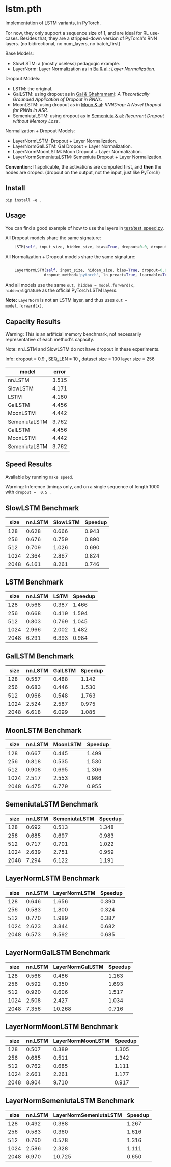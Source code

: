 # lstm.pth

Implementation of LSTM variants, in PyTorch. 

For now, they only support a sequence size of 1, and are ideal for RL use-cases. 
Besides that, they are a stripped-down version of PyTorch's RNN layers. 
(no bidirectional, no num_layers, no batch_first)

Base Models:

* SlowLSTM: a (mostly useless) pedagogic example.
* LayerNorm: Layer Normalization as in [Ba & al.](https://arxiv.org/pdf/1607.06450.pdf): *Layer Normalization*.

Dropout Models:

* LSTM: the original.
* GalLSTM: using dropout as in [Gal & Ghahramami](http://papers.nips.cc/paper/6241-a-theoretically-grounded-application-of-dropout-in-recurrent-neural-networks.pdf): *A Theoretically Grounded Application of Dropout in RNNs*.
* MoonLSTM: using dropout as in [Moon & al](https://www.stat.berkeley.edu/~tsmoon/files/Conference/asru2015.pdf): *RNNDrop: A Novel Dropout for RNNs in ASR*.
* SemeniutaLSTM: using dropout as in [Semeniuta & al](https://arxiv.org/pdf/1603.05118.pdf): *Recurrent Dropout without Memory Loss*.

Normalization + Dropout Models:

* LayerNormLSTM: Dropout + Layer Normalization.
* LayerNormGalLSTM: Gal Dropout + Layer Normalization.
* LayerNormMoonLSTM: Moon Dropout + Layer Normalization.
* LayerNormSemeniutaLSTM: Semeniuta Dropout + Layer Normalization.

**Convention:** If applicable, the activations are computed first, and **then** the nodes are droped. (dropout on the output, not the input, just like PyTorch)

## Install

`pip install -e .`

## Usage

You can find a good example of how to use the layers in [test/test_speed.py](./test/test_speed.py).

All Dropout models share the same signature:

```python
    LSTM(self, input_size, hidden_size, bias=True, dropout=0.0, dropout_method='pytorch')
```

All Normalization + Dropout models share the same signature:

```python

    LayerNormLSTM(self, input_size, hidden_size, bias=True, dropout=0.0, 
                 dropout_method='pytorch', ln_preact=True, learnable=True):
```

And all models use the same `out, hidden = model.forward(x, hidden)`signature as the official PyTorch LSTM layers.

**Note:** `LayerNorm` is not an LSTM layer, and thus uses `out = model.forward(x)`.

## Capacity Results

Warning: This is an artificial memory benchmark, not necessarily representative of each method's capacity.

Note: nn.LSTM and SlowLSTM do not have dropout in these experiments.

Info: dropout =  0.9 , SEQ_LEN =  10 , dataset size =  100  layer size =  256
 
 model          |         error
 ---------------|--------------
 nn.LSTM        | 3.515
 SlowLSTM       | 4.171
 LSTM           | 4.160
 GalLSTM        | 4.456
 MoonLSTM       | 4.442
 SemeniutaLSTM  | 3.762
 GalLSTM        | 4.456
 MoonLSTM       | 4.442
 SemeniutaLSTM  | 3.762


## Speed Results

Available by running `make speed`.

Warning: Inference timings only, and on a single sequence of length 1000  with `dropout =  0.5 `.

##  SlowLSTM  Benchmark 

size   | nn.LSTM   |  SlowLSTM  | Speedup
-------|-----------|------------|--------
128    | 0.628     | 0.666      | 0.943
256    | 0.676     | 0.759      | 0.890
512    | 0.709     | 1.026      | 0.690
1024    | 2.364     | 2.867      | 0.824
2048    | 6.161     | 8.261      | 0.746

##  LSTM  Benchmark 

size   | nn.LSTM   |  LSTM  | Speedup
-------|-----------|--------|--------
128    | 0.568     | 0.387  | 1.466
256    | 0.668     | 0.419  | 1.594
512    | 0.803     | 0.769  | 1.045
1024    | 2.966     | 2.002  | 1.482
2048    | 6.291     | 6.393  | 0.984

##  GalLSTM  Benchmark 

size   | nn.LSTM   |  GalLSTM  | Speedup
-------|-----------|-----------|--------
128    | 0.557     | 0.488     | 1.142
256    | 0.683     | 0.446     | 1.530
512    | 0.966     | 0.548     | 1.763
1024    | 2.524     | 2.587     | 0.975
2048    | 6.618     | 6.099     | 1.085

##  MoonLSTM  Benchmark 

size   | nn.LSTM   |  MoonLSTM  | Speedup
-------|-----------|------------|--------
128    | 0.667     | 0.445      | 1.499
256    | 0.818     | 0.535      | 1.530
512    | 0.908     | 0.695      | 1.306
1024    | 2.517     | 2.553      | 0.986
2048    | 6.475     | 6.779      | 0.955

##  SemeniutaLSTM  Benchmark 

size   | nn.LSTM   |  SemeniutaLSTM  | Speedup
-------|-----------|-----------------|--------
128    | 0.692     | 0.513           | 1.348
256    | 0.685     | 0.697           | 0.983
512    | 0.717     | 0.701           | 1.022
1024    | 2.639     | 2.751           | 0.959
2048    | 7.294     | 6.122           | 1.191

##  LayerNormLSTM  Benchmark 

size   | nn.LSTM   |  LayerNormLSTM  | Speedup
-------|-----------|-----------------|--------
128    | 0.646     | 1.656           | 0.390
256    | 0.583     | 1.800           | 0.324
512    | 0.770     | 1.989           | 0.387
1024    | 2.623     | 3.844           | 0.682
2048    | 6.573     | 9.592           | 0.685

##  LayerNormGalLSTM  Benchmark 

size   | nn.LSTM   |  LayerNormGalLSTM  | Speedup
-------|-----------|--------------------|--------
128    | 0.566     | 0.486              | 1.163
256    | 0.592     | 0.350              | 1.693
512    | 0.920     | 0.606              | 1.517
1024    | 2.508     | 2.427              | 1.034
2048    | 7.356     | 10.268              | 0.716

##  LayerNormMoonLSTM  Benchmark 

size   | nn.LSTM   |  LayerNormMoonLSTM  | Speedup
-------|-----------|---------------------|--------
128    | 0.507     | 0.389               | 1.305
256    | 0.685     | 0.511               | 1.342
512    | 0.762     | 0.685               | 1.111
1024    | 2.661     | 2.261               | 1.177
2048    | 8.904     | 9.710               | 0.917

##  LayerNormSemeniutaLSTM  Benchmark 

size   | nn.LSTM   |  LayerNormSemeniutaLSTM  | Speedup
-------|-----------|--------------------------|--------
128    | 0.492     | 0.388                    | 1.267
256    | 0.583     | 0.360                    | 1.616
512    | 0.760     | 0.578                    | 1.316
1024    | 2.586     | 2.328                    | 1.111
2048    | 6.970     | 10.725                    | 0.650
